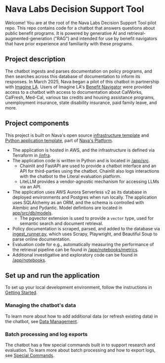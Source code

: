 # Nava Labs Decision Support Tool

Welcome! You are at the root of the Nava Labs Decision Support Tool pilot repo. This repo contains code for a chatbot that answers questions about public benefit programs. It is powered by generative AI and retrieval-augmented-generation ("RAG") and intended for use by benefit navigators that have prior experience and familiarity with these programs.

## Project description

The chatbot ingests and parses documentation on policy programs, and then searches across this database of documentation to inform its responses. In March 2025, Nava began a pilot of this chatbot in partnership with [Imagine LA](https://www.imaginela.org/). Users of Imagine LA's [Benefit Navigator](https://www.imaginela.org/benefit-navigator) were provided access to a chatbot with access to documentation about CalWorks, CalFresh, Med-Cal, various tax credits and housing assistance programs, unemployment insurance, state disability insurance, paid family leave, and more.

## Project components

This project is built on Nava's open source [infrastructure template](https://github.com/navapbc/template-infra) and [Python application template](https://github.com/navapbc/template-application-flask/), part of [Nava's Platform](https://github.com/navapbc/platform).

 - The application is hosted in AWS, and the infrastructure is defined via Terraform in [/infra](https://github.com/navapbc/labs-decision-support-tool/tree/main/infra).
 - The application code is written in Python and is located in [/app/src](https://github.com/navapbc/labs-decision-support-tool/tree/main/app/src).
   - Chainlit and FastAPI are used to provide a chatbot interface and an API for third-parties using the chatbot. Chainlit also logs interactions with the chatbot to the Literal evaluation platform.
   - LiteLLM provides a vendor-agnostic mechanism for accessing LLMs via an API.
 - The application uses AWS Aurora Serverless v2 as its database in deployed environments and Postgres when run locally. The application uses SQLAlchemy as an ORM, and the schema is controlled with Alembic and Pydantic. Model defintions are located in [app/src/db/models](https://github.com/navapbc/labs-decision-support-tool/tree/main/app/src/db/models).
   - The pgvector extension is used to provide a `vector` type, used for semantic search and document retrieval.
 - Policy documentation is scraped, parsed, and added to the database via [ingest_runner.py](https://github.com/navapbc/app/src/ingest_runner.py), which uses Scrapy, Playwright, and Beautiful Soup to parse online documentation.
 - Evaluation code for e.g., automatically measuring the performance of the retrieval pipeline can be found in [/app/notebooks/metrics](https://github.com/navapbc/labs-decision-support-tool/tree/main/app/notebooks/metrics).
 - Additional investigative and exploratory code can be found in [/app/notebooks](https://github.com/navapbc/labs-decision-support-tool/tree/main/app/notebooks).

## Set up and run the application

To set up your local development environment, follow the instructions in [Getting Started](docs/app/getting-started.md).

### Managing the chatbot's data

To learn more about how to add additional data (or refresh existing data) in the chatbot, see [Data Management](docs/data-management.md).

### Batch processing and log exports

The chatbot has a few special commands built in to support research and evaluation. To learn more about batch processing and how to export logs, see [Special Commands](docs/special-commands.md).